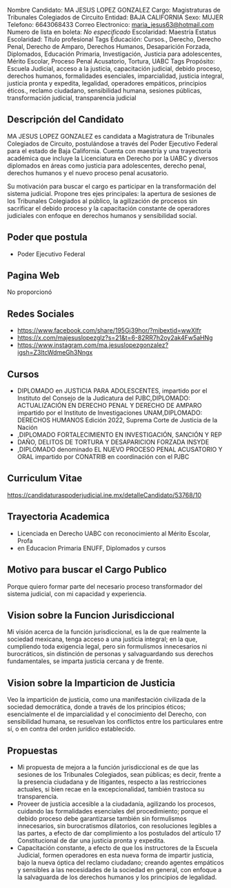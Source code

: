 Nombre Candidato: MA JESUS LOPEZ GONZALEZ
Cargo: Magistraturas de Tribunales Colegiados de Circuito
Entidad: BAJA CALIFORNIA
Sexo: MUJER
Telefono: 6643068433
Correo Electronico: maria_jesus63@hotmail.com
Numero de lista en boleta: *No especificado*
Escolaridad: Maestría
Estatus Escolaridad: Título profesional
Tags Educación: Cursos., Derecho, Derecho Penal, Derecho de Amparo, Derechos Humanos, Desaparición Forzada, Diplomados, Educación Primaria, Investigación, Justicia para adolescentes, Mérito Escolar, Proceso Penal Acusatorio, Tortura, UABC
Tags Propósito: Escuela Judicial, acceso a la justicia, capacitación judicial, debido proceso, derechos humanos, formalidades esenciales, imparcialidad, justicia integral, justicia pronta y expedita, legalidad, operadores empáticos, principios éticos., reclamo ciudadano, sensibilidad humana, sesiones públicas, transformación judicial, transparencia judicial


## Descripción del Candidato 

MA JESUS LOPEZ GONZALEZ es candidata a Magistratura de Tribunales Colegiados de Circuito, postulándose a través del Poder Ejecutivo Federal para el estado de Baja California. Cuenta con maestría y una trayectoria académica que incluye la Licenciatura en Derecho por la UABC y diversos diplomados en áreas como justicia para adolescentes, derecho penal, derechos humanos y el nuevo proceso penal acusatorio.

Su motivación para buscar el cargo es participar en la transformación del sistema judicial. Propone tres ejes principales: la apertura de sesiones de los Tribunales Colegiados al público, la agilización de procesos sin sacrificar el debido proceso y la capacitación constante de operadores judiciales con enfoque en derechos humanos y sensibilidad social.


## Poder que postula

- Poder Ejecutivo Federal


## Pagina Web

No proporcionó


## Redes Sociales

- https://www.facebook.com/share/195Gj39hor/?mibextid=wwXIfr
- https://x.com/majesuslopezglz?s=21&t=6-82RR7h2oy2ak4Fw5aHNg
- https://www.instagram.com/ma.jesuslopezgonzalez?igsh=Z3ltcWdmeGh3Nngx


## Cursos

- DIPLOMADO en JUSTICIA PARA ADOLESCENTES, impartido por el Instituto del Consejo de la Judicatura del PJBC,DIPLOMADO: ACTUALIZACIÓN EN DERECHO PENAL Y DERECHO DE AMPARO impartido por el Instituto de Investigaciones UNAM,DIPLOMADO: DERECHOS HUMANOS Edición 2022, Suprema Corte de Justicia de la Nación
- ,DIPLOMADO FORTALECIMIENTO EN INVESTIGACIÓN, SANCIÓN Y REP
- DAÑO, DELITOS DE TORTURA Y DESAPARICION FORZADA INSYDE
- ,DIPLOMADO denominado EL NUEVO PROCESO PENAL ACUSATORIO Y ORAL impartido por CONATRIB en coordinación con el PJBC


## Curriculum Vitae

https://candidaturaspoderjudicial.ine.mx/detalleCandidato/53768/10


## Trayectoria Academica

- Licenciada en Derecho UABC con reconocimiento al Mérito Escolar, Profa
- en Educacion Primaria ENUFF, Diplomados y cursos


## Motivo para buscar el Cargo Publico

Porque quiero formar parte del necesario proceso transformador del sistema judicial, con mi capacidad y experiencia.


## Vision sobre la Funcion Jurisdiccional

Mi visión acerca de la función jurisdiccional, es la de que realmente la sociedad mexicana, tenga acceso a una justicia integral; en la que, cumpliendo toda exigencia legal, pero sin formulismos innecesarios ni burocráticos, sin distinción de personas y salvaguardando sus derechos fundamentales, se imparta justicia cercana y de frente.


## Vision sobre la Imparticion de Justicia

Veo la impartición de justicia, como una manifestación civilizada de la sociedad democrática, donde a través de los principios éticos; esencialmente el de imparcialidad y el conocimiento del Derecho, con sensibilidad humana, se resuelvan los conflictos entre los particulares entre sí, o en contra del orden jurídico establecido.


## Propuestas

- Mi propuesta de mejora a la función jurisdiccional es de que las sesiones de los Tribunales Colegiados, sean públicas; es decir, frente a la presencia ciudadana y de litigantes, respecto a las restricciones actuales, si bien recae en la excepcionalidad, también trastoca su transparencia.
- Proveer de justicia accesible a la ciudadanía, agilizando los procesos, cuidando las formalidades esenciales del procedimiento; porque el debido proceso debe garantizarse también sin formulismos innecesarios, sin burocratismos dilatorios, con resoluciones legibles a las partes, a efecto de dar complimiento a los postulados del artículo 17 Constitucional de dar una justicia pronta y expedita.
- Capacitación constante, a efecto de que los instructores de la Escuela Judicial, formen operadores en esta nueva forma de impartir justicia, bajo la nueva óptica del reclamo ciudadano; creando agentes empáticos y sensibles a las necesidades de la sociedad en general, con enfoque a la salvaguarda de los derechos humanos y los principios de legalidad.

